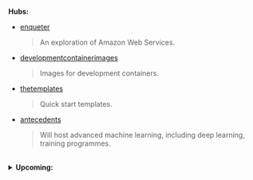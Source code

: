 **Hubs:**

* [enqueter](https://github.com/enqueter)
  > An exploration of Amazon Web Services.

* [developmentcontainerimages](https://github.com/developmentcontainerimages)
  > Images for development containers.

* [thetemplates](https://github.com/thetemplates)
  > Quick start templates.

* [antecedents](https://github.com/antecedents)
  > Will host advanced machine learning, including deep learning, training programmes.

<br>


<details><summary><b>Upcoming:</b></summary>
  <br>
<ul>
  <li>Code of Practice Hub: Outlines the team's norms and principles vis-à-vis
    <ul>
      <li>Continuous Integration, Deployment & Delivery Practices: Applies to all activities/projects.</li>
      <li>Coding conventions per language</li>
      <li>GitHub repository naming conventions for machine learning projects; and naming conventions for GitHub Organizations in the case of large projects.</li>
    </ul>
  </li>  
  <li>Open Artifical Intelligence / Machine Learning Projects
    <ul>
      <li>Repositories</li>
      <li>Organizations</li>
    </ul>
  </li>
</ul>
</details>

<br>
<br>

<br>
<br>


<!--

### Hello there 👋

**theartificialintelligenceunit/theartificialintelligenceunit** is a ✨ _special_ ✨ repository because its `README.md` (this file) appears on your GitHub profile.

Here are some ideas to get you started:

- 🔭 I’m currently working on ...
- 🌱 I’m currently learning ...
- 👯 I’m looking to collaborate on ...
- 🤔 I’m looking for help with ...
- 💬 Ask me about ...
- 📫 How to reach me: ...
- 😄 Pronouns: ...
- ⚡ Fun fact: ...
-->
